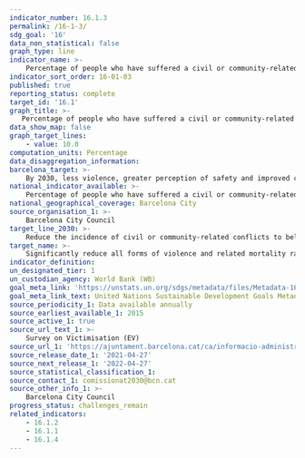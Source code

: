```yaml
---
indicator_number: 16.1.3
permalink: /16-1-3/
sdg_goal: '16'
data_non_statistical: false
graph_type: line
indicator_name: >-
    Percentage of people who have suffered a civil or community-related dispute in the last year
indicator_sort_order: 16-01-03
published: true
reporting_status: complete
target_id: '16.1'
graph_title: >-
   Percentage of people who have suffered a civil or community-related dispute in the last year
data_show_map: false
graph_target_lines:
    - value: 10.0
computation_units: Percentage
data_disaggregation_information:
barcelona_target: >-
    By 2030, less violence, greater perception of safety and improved community life in Barcelona
national_indicator_available: >-
    Percentage of people who have suffered a civil or community-related dispute in the last year
national_geographical_coverage: Barcelona City
source_organisation_1: >-
    Barcelona City Council
target_line_2030: >-
    Reduce the incidence of civil or community-related conflicts to below 10% 
target_name: >-
    Significantly reduce all forms of violence and related mortality rates everywhere
indicator_definition:
un_designated_tier: 1
un_custodian_agency: World Bank (WB)
goal_meta_link: 'https://unstats.un.org/sdgs/metadata/files/Metadata-16-01-03.pdf'
goal_meta_link_text: United Nations Sustainable Development Goals Metadata (pdf 894kB)
source_periodicity_1: Data available annually
source_earliest_available_1: 2015
source_active_1: true
source_url_text_1: >-
    Survey on Victimisation (EV)
source_url_1: 'https://ajuntament.barcelona.cat/ca/informacio-administrativa/registre-enquestes-i-estudis-opinio'
source_release_date_1: '2021-04-27'
source_next_release_1: '2022-04-27'
source_statistical_classification_1: 
source_contact_1: comissionat2030@bcn.cat
source_other_info_1: >-
    Barcelona City Council
progress_status: challenges_remain
related_indicators: 
    - 16.1.2
    - 16.1.1
    - 16.1.4 
---
```

